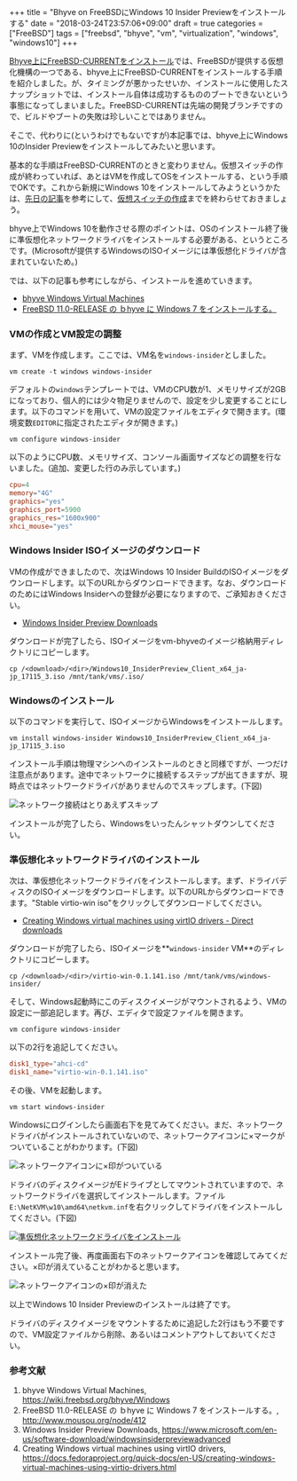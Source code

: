 +++
title = "Bhyve on FreeBSDにWindows 10 Insider Previewをインストールする"
date = "2018-03-24T23:57:06+09:00"
draft = true
categories = ["FreeBSD"]
tags = ["freebsd", "bhyve", "vm", "virtualization", "windows", "windows10"]
+++

[Bhyve上にFreeBSD-CURRENTをインストール](/post/freebsd-bhyve-freebsd-install/)では、FreeBSDが提供する仮想化機構の一つである、bhyve上にFreeBSD-CURRENTをインストールする手順を紹介しました。が、タイミングが悪かったせいか、インストールに使用したスナップショットでは、インストール自体は成功するもののブートできないという事態になってしまいました。FreeBSD-CURRENTは先端の開発ブランチですので、ビルドやブートの失敗は珍しいことではありません。

そこで、代わりに(というわけでもないですが)本記事では、bhyve上にWindows 10のInsider Previewをインストールしてみたいと思います。

基本的な手順はFreeBSD-CURRENTのときと変わりません。仮想スイッチの作成が終わっていれば、あとはVMを作成してOSをインストールする、という手順でOKです。これから新規にWindows 10をインストールしてみようというかたは、[先日の記事](/post/freebsd-bhyve-freebsd-install/)を参考にして、[仮想スイッチの作成](/post/freebsd-bhyve-freebsd-install/#仮想スイッチの作成)までを終わらせておきましょう。

bhyve上でWindows 10を動作させる際のポイントは、OSのインストール終了後に準仮想化ネットワークドライバをインストールする必要がある、というところです。(Microsoftが提供するWindowsのISOイメージには準仮想化ドライバが含まれていないため。)

では、以下の記事も参考にしながら、インストールを進めていきます。

- [bhyve Windows Virtual Machines](https://wiki.freebsd.org/bhyve/Windows)
- [FreeBSD 11.0-RELEASE の ｂhyve に Windows 7 をインストールする。](http://www.mousou.org/node/412)

### VMの作成とVM設定の調整
まず、VMを作成します。ここでは、VM名を`windows-insider`としました。

``` shell
vm create -t windows windows-insider
```

デフォルトの`windows`テンプレートでは、VMのCPU数が1、メモリサイズが2GBになっており、個人的には少々物足りませんので、設定を少し変更することにします。以下のコマンドを用いて、VMの設定ファイルをエディタで開きます。(環境変数`EDITOR`に指定されたエディタが開きます。)

``` shell
vm configure windows-insider
```

以下のようにCPU数、メモリサイズ、コンソール画面サイズなどの調整を行ないました。(追加、変更した行のみ示しています。)

``` conf
cpu=4
memory="4G"
graphics="yes"
graphics_port=5900
graphics_res="1600x900"
xhci_mouse="yes"
```

### Windows Insider ISOイメージのダウンロード
VMの作成ができましたので、次はWindows 10 Insider BuildのISOイメージをダウンロードします。以下のURLからダウンロードできます。なお、ダウンロードのためにはWindows Insiderへの登録が必要になりますので、ご承知おきください。

- [Windows Insider Preview Downloads](https://www.microsoft.com/en-us/software-download/windowsinsiderpreviewadvanced)

ダウンロードが完了したら、ISOイメージをvm-bhyveのイメージ格納用ディレクトリにコピーします。

``` shell
cp /<download>/<dir>/Windows10_InsiderPreview_Client_x64_ja-jp_17115_3.iso /mnt/tank/vms/.iso/
```

### Windowsのインストール
以下のコマンドを実行して、ISOイメージからWindowsをインストールします。

``` shell
vm install windows-insider Windows10_InsiderPreview_Client_x64_ja-jp_17115_3.iso
```

インストール手順は物理マシンへのインストールのときと同様ですが、一つだけ注意点があります。途中でネットワークに接続するステップが出てきますが、現時点ではネットワークドライバがありませんのでスキップします。(下図)

![ネットワーク接続はとりあえずスキップ](/img/bhyve/freebsd-remmina-windows-network-skip.png)

インストールが完了したら、Windowsをいったんシャットダウンしてください。

### 準仮想化ネットワークドライバのインストール
次は、準仮想化ネットワークドライバをインストールします。まず、ドライバディスクのISOイメージをダウンロードします。以下のURLからダウンロードできます。"Stable virtio-win iso"をクリックしてダウンロードしてください。

- [Creating Windows virtual machines using virtIO drivers - Direct downloads](https://docs.fedoraproject.org/quick-docs/en-US/creating-windows-virtual-machines-using-virtio-drivers.html#virtio-win-direct-downloads)

ダウンロードが完了したら、ISOイメージを**`windows-insider` VM**のディレクトリにコピーします。

``` shell
cp /<download>/<dir>/virtio-win-0.1.141.iso /mnt/tank/vms/windows-insider/
```

そして、Windows起動時にこのディスクイメージがマウントされるよう、VMの設定に一部追記します。再び、エディタで設定ファイルを開きます。

``` shell
vm configure windows-insider
```

以下の2行を追記してください。

``` conf
disk1_type="ahci-cd"
disk1_name="virtio-win-0.1.141.iso"
```

その後、VMを起動します。

``` shell
vm start windows-insider
```

Windowsにログインしたら画面右下を見てみてください。まだ、ネットワークドライバがインストールされていないので、ネットワークアイコンに×マークがついていることがわかります。(下図)

![ネットワークアイコンに×印がついている](/img/bhyve/freebsd-remmina-windows-network-error.png)

ドライバのディスクイメージがEドライブとしてマウントされていますので、ネットワークドライバを選択してインストールします。ファイル`E:\NetKVM\w10\amd64\netkvm.inf`を右クリックしてドライバをインストールしてください。(下図)

[![準仮想化ネットワークドライバをインストール](/img/bhyve/freebsd-remmina-windows-network-install-small.png)](/img/bhyve/freebsd-remmina-windows-network-install.png)

インストール完了後、再度画面右下のネットワークアイコンを確認してみてください。×印が消えていることがわかると思います。

![ネットワークアイコンの×印が消えた](/img/bhyve/freebsd-remmina-windows-network-ok.png)

以上でWindows 10 Insider Previewのインストールは終了です。

ドライバのディスクイメージをマウントするために追記した2行はもう不要ですので、VM設定ファイルから削除、あるいはコメントアウトしておいてください。

### 参考文献
1. bhyve Windows Virtual Machines, https://wiki.freebsd.org/bhyve/Windows
1. FreeBSD 11.0-RELEASE の ｂhyve に Windows 7 をインストールする。, http://www.mousou.org/node/412
1. Windows Insider Preview Downloads, https://www.microsoft.com/en-us/software-download/windowsinsiderpreviewadvanced
1. Creating Windows virtual machines using virtIO drivers, https://docs.fedoraproject.org/quick-docs/en-US/creating-windows-virtual-machines-using-virtio-drivers.html
